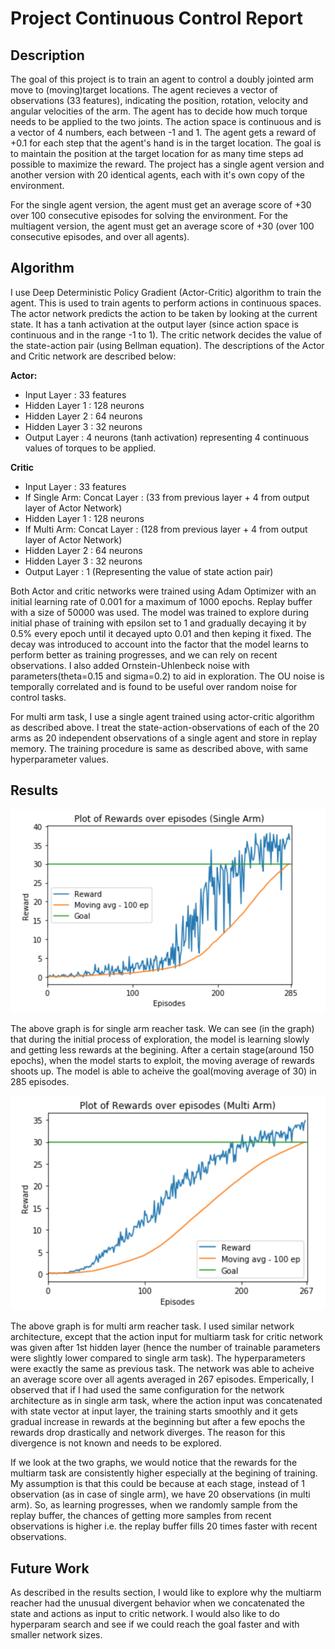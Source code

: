 # Project Continuous Control Report

## Description

The goal of this project is to train an agent to control a doubly jointed arm move to (moving)target locations. The agent recieves a vector of observations (33 features), indicating the position, rotation, velocity and angular velocities of the arm. The agent has to decide how much torque needs to be applied to the two joints. The action space is continuous and is a vector of 4 numbers, each between -1 and 1. The agent gets a reward of +0.1 for each step that the agent's hand is in the target location. The goal is to maintain the position at the target location for as many time steps ad possible to maximize the reward. The project has a single agent version and another version with 20 identical agents, each with it's own copy of the environment.

For the single agent version, the agent must get an average score of +30 over 100 consecutive episodes for solving the environment. For the multiagent version, the agent must get an average score of +30 (over 100 consecutive episodes, and over all agents). 

## Algorithm

I use Deep Deterministic Policy Gradient (Actor-Critic) algorithm to train the agent. This is used to train agents to perform actions in continuous spaces. The actor network predicts the action to be taken by looking at the current state. It has a tanh activation at the output layer (since action space is continuous and in the range -1 to 1). The critic network decides the value of the state-action pair (using Bellman equation). The descriptions of the Actor and Critic network are described below:

**Actor:**

- Input Layer    : 33 features
- Hidden Layer 1 : 128 neurons
- Hidden Layer 2 : 64 neurons
- Hidden Layer 3 : 32 neurons
- Output Layer   : 4 neurons (tanh activation) representing 4 continuous values of torques to be applied.

**Critic**

- Input Layer    : 33 features
- If Single Arm: 
	Concat Layer : (33 from previous layer + 4 from output layer of Actor Network)
- Hidden Layer 1 : 128 neurons
- If Multi Arm: 
	Concat Layer : (128 from previous layer + 4 from output layer of Actor Network)
- Hidden Layer 2 : 64 neurons
- Hidden Layer 3 : 32 neurons
- Output Layer   : 1 (Representing the value of state action pair)

Both Actor and critic networks were trained using Adam Optimizer with an initial learning rate of 0.001 for a maximum of 1000 epochs. Replay buffer with a size of 50000 was used. The model was trained to explore during initial phase of training with epsilon set to 1 and gradually decaying it by 0.5% every epoch until it decayed upto 0.01 and then keping it fixed. The decay was introduced to account into the factor that the model learns to perform better as training progresses, and we can rely on recent observations. I also added Ornstein-Uhlenbeck noise with parameters(theta=0.15 and sigma=0.2) to aid in exploration. The OU noise is temporally correlated and is found to be useful over random noise for control tasks.

For multi arm task, I use a single agent trained using actor-critic algorithm as described above. I treat the state-action-observations of each of the 20 arms as 20 independent observations of a single agent and store in replay memory. The training procedure is same as described above, with same hyperparameter values. 

## Results

![result](images/result_single_arm.png)

The above graph is for single arm reacher task. We can see (in the graph) that during the initial process of exploration, the model is learning slowly and getting less rewards at the begining. After a certain stage(around 150 epochs), when the model starts to exploit, the moving average of rewards shoots up. The model is able to acheive the goal(moving average of 30) in 285 episodes. 

![result_multiarm](images/result_multi_arm.png)

The above graph is for multi arm reacher task. I used similar network architecture, except that the action input for multiarm task for critic network was given after 1st hidden layer (hence the number of trainable parameters were slightly lower compared to single arm task). The hyperparameters were exactly the same as previous task. The network was able to acheive an average score over all agents averaged in 267 episodes. Emperically, I observed that if I had used the same configuration for the network architecture as in single arm task, where the action input was concatenated with state vector at input layer, the training starts smoothly and it gets gradual increase in rewards at the beginning but after a few epochs the rewards drop drastically and network diverges. The reason for this divergence is not known and needs to be explored.   

If we look at the two graphs, we would notice that the rewards for the multiarm task are consistently higher especially at the begining of training. My assumption is that this could be because at each stage, instead of 1 observation (as in case of single arm), we have 20 observations (in multi arm). So, as learning progresses, when we randomly sample from the replay buffer, the chances of getting more samples from recent observations is higher i.e. the replay buffer fills 20 times faster with recent observations.

## Future Work

As described in the results section, I would like to explore why the multiarm reacher had the unusual divergent behavior when we concatenated the state and actions as input to critic network. I would also like to do hyperparam search and see if we could reach the goal faster and with smaller network sizes. 
